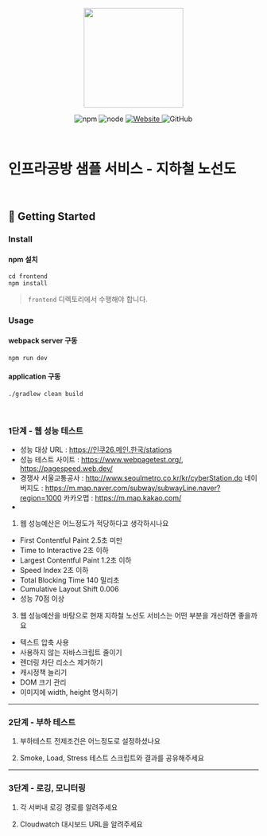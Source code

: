 <p align="center">
    <img width="200px;" src="https://raw.githubusercontent.com/woowacourse/atdd-subway-admin-frontend/master/images/main_logo.png"/>
</p>
<p align="center">
  <img alt="npm" src="https://img.shields.io/badge/npm-%3E%3D%205.5.0-blue">
  <img alt="node" src="https://img.shields.io/badge/node-%3E%3D%209.3.0-blue">
  <a href="https://edu.nextstep.camp/c/R89PYi5H" alt="nextstep atdd">
    <img alt="Website" src="https://img.shields.io/website?url=https%3A%2F%2Fedu.nextstep.camp%2Fc%2FR89PYi5H">
  </a>
  <img alt="GitHub" src="https://img.shields.io/github/license/next-step/atdd-subway-service">
</p>

<br>

# 인프라공방 샘플 서비스 - 지하철 노선도

<br>

## 🚀 Getting Started

### Install
#### npm 설치
```
cd frontend
npm install
```
> `frontend` 디렉토리에서 수행해야 합니다.

### Usage
#### webpack server 구동
```
npm run dev
```
#### application 구동
```
./gradlew clean build
```
<br>


### 1단계 - 웹 성능 테스트
- 성능 대상 URL : https://인쿠26.메인.한국/stations
- 성능 테스트 사이트 : https://www.webpagetest.org/, https://pagespeed.web.dev/
- 경쟁사
  서울교통공사 : http://www.seoulmetro.co.kr/kr/cyberStation.do
  네이버지도 : https://m.map.naver.com/subway/subwayLine.naver?region=1000
  카카오맵 : https://m.map.kakao.com/
- 
1. 웹 성능예산은 어느정도가 적당하다고 생각하시나요
- First Contentful Paint 2.5초 미만
- Time to Interactive 2초 이하
- Largest Contentful Paint 1.2초 이하
- Speed Index 2초 이하
- Total Blocking Time 140 밀리초
- Cumulative Layout Shift 0.006
- 성능 70점 이상

3. 웹 성능예산을 바탕으로 현재 지하철 노선도 서비스는 어떤 부분을 개선하면 좋을까요
- 텍스트 압축 사용
- 사용하지 않는 자바스크립트 줄이기
- 렌더링 차단 리소스 제거하기
- 캐시정책 늘리기
- DOM 크기 관리
- 이미지에 width, height 명시하기

---

### 2단계 - 부하 테스트 
1. 부하테스트 전제조건은 어느정도로 설정하셨나요

2. Smoke, Load, Stress 테스트 스크립트와 결과를 공유해주세요

---

### 3단계 - 로깅, 모니터링
1. 각 서버내 로깅 경로를 알려주세요

2. Cloudwatch 대시보드 URL을 알려주세요
